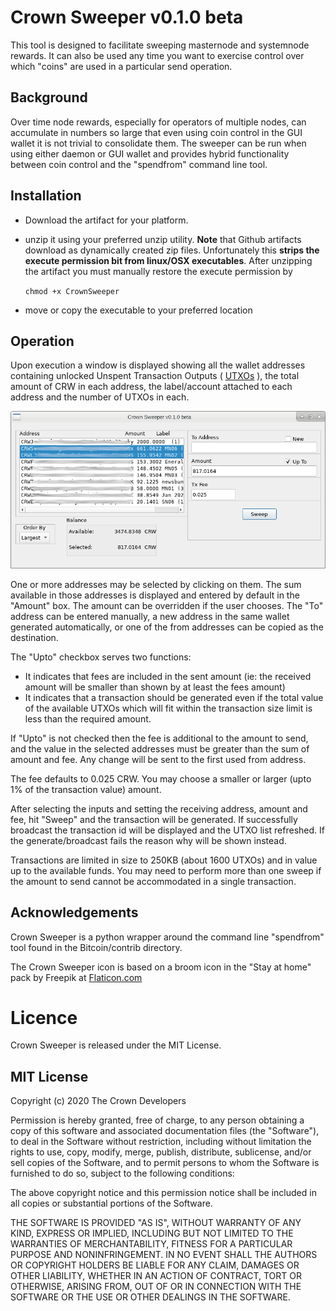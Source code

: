 Crown Sweeper v0.1.0 beta
=========================

This tool is designed to facilitate sweeping masternode and systemnode rewards. It
can also be used any time you want to exercise control over which "coins" are used 
in a particular send operation. 

## Background
Over time node rewards, especially for operators of multiple nodes, can accumulate 
in numbers so large that even using coin control in the GUI wallet it is not trivial
to consolidate them. The sweeper can be run when using either daemon or GUI wallet
and provides hybrid functionality between coin control and the "spendfrom" command
line tool.

## Installation
- Download the artifact for your platform.
- unzip it using your preferred unzip utility. 
**Note** that Github artifacts download as dynamically created zip files. 
Unfortunately this **strips the execute permission bit from linux/OSX executables**. After unzipping the artifact you must manually restore the execute permission by

    ```chmod +x CrownSweeper```
- move or copy the executable to your preferred location
 
## Operation
Upon execution a window is displayed showing all the wallet addresses containing
unlocked Unspent Transaction Outputs ( 
[UTXOs](https://en.wikipedia.org/wiki/Unspent_transaction_output) 
), the total amount of CRW in each address, the label/account attached
to each address and the number of UTXOs in each. 

![Sweeper](screenshot.png)

One or more addresses may be 
selected by clicking on them. The sum available in those addresses is displayed and 
entered by default in the "Amount" box. The amount can be overridden if the user
chooses. The "To" address can be entered manually, a new address in the same 
wallet generated automatically, or one of the from addresses can be copied as the
destination. 

The "Upto" checkbox serves two functions:
* It indicates that fees are included in the sent amount (ie: the received amount
will be smaller than shown by at least the fees amount)
* It indicates that a transaction should be generated even if the total value of
the available UTXOs which will fit within the transaction size limit is less than
the required amount.

If "Upto" is not checked then the fee is additional to the amount to send, and 
the value in the selected addresses must be greater than the sum of amount and 
fee. Any change will be sent to the first used from address.  

The fee defaults to 0.025 CRW. You may choose a smaller or larger (upto 1% of the 
transaction value) amount.

After selecting the inputs and setting the receiving address, amount and fee,
hit "Sweep" and the transaction will be generated. If successfully broadcast the 
transaction id will be displayed and the UTXO list refreshed. If the generate/broadcast fails the reason why will be shown instead.

Transactions are limited in size to 250KB (about 1600 UTXOs) and in value up to the
available funds. You may need to perform more than one sweep if the amount to send 
cannot be accommodated in a single transaction.

## Acknowledgements
Crown Sweeper is a python wrapper around the command line "spendfrom" tool found
in the Bitcoin/contrib directory. 

The Crown Sweeper icon is based on a broom icon in the "Stay at home" pack by 
Freepik at [Flaticon.com](https://www.flaticon.com/free-icon/sweeping_2728954?term=broom&page=1&position=6)

# Licence
Crown Sweeper is released under the MIT License.

## MIT License

Copyright (c) 2020 The Crown Developers

Permission is hereby granted, free of charge, to any person obtaining a copy
of this software and associated documentation files (the "Software"), to deal
in the Software without restriction, including without limitation the rights
to use, copy, modify, merge, publish, distribute, sublicense, and/or sell
copies of the Software, and to permit persons to whom the Software is
furnished to do so, subject to the following conditions:

The above copyright notice and this permission notice shall be included in all
copies or substantial portions of the Software.

THE SOFTWARE IS PROVIDED "AS IS", WITHOUT WARRANTY OF ANY KIND, EXPRESS OR
IMPLIED, INCLUDING BUT NOT LIMITED TO THE WARRANTIES OF MERCHANTABILITY,
FITNESS FOR A PARTICULAR PURPOSE AND NONINFRINGEMENT. IN NO EVENT SHALL THE
AUTHORS OR COPYRIGHT HOLDERS BE LIABLE FOR ANY CLAIM, DAMAGES OR OTHER
LIABILITY, WHETHER IN AN ACTION OF CONTRACT, TORT OR OTHERWISE, ARISING FROM,
OUT OF OR IN CONNECTION WITH THE SOFTWARE OR THE USE OR OTHER DEALINGS IN THE
SOFTWARE.


